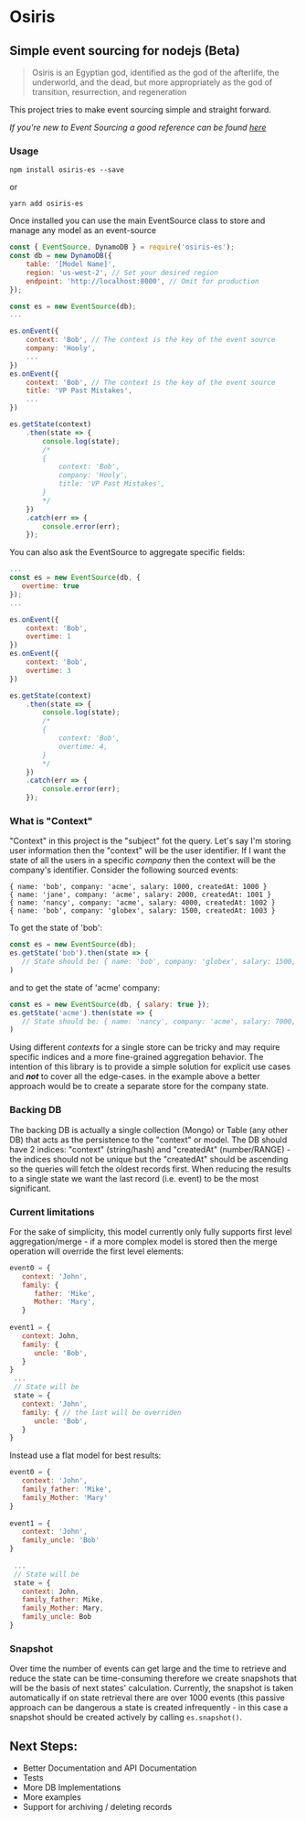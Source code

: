 # Osiris
## Simple event sourcing for nodejs (Beta)
> Osiris is an Egyptian god, identified as the god of the afterlife, the underworld, and the dead, 
> but more appropriately as the god of transition, resurrection, and regeneration
   
This project tries to make event sourcing simple and straight forward.

*If you're new to Event Sourcing a good reference can be found [here](http://microservices.io/patterns/data/event-sourcing.html)*

### Usage

```
npm install osiris-es --save
``` 
or
```
yarn add osiris-es
```

Once installed you can use the main EventSource class to store and manage any model as an event-source

```javascript
const { EventSource, DynamoDB } = require('osiris-es');
const db = new DynamoDB({
    table: '[Model Name]', 
    region: 'us-west-2', // Set your desired region
    endpoint: 'http://localhost:8000', // Omit for production 
});

const es = new EventSource(db);
...

es.onEvent({
    context: 'Bob', // The context is the key of the event source
    company: 'Hooly',
    ... 
})
es.onEvent({
    context: 'Bob', // The context is the key of the event source
    title: 'VP Past Mistakes',
    ... 
})

es.getState(context)
    .then(state => {
        console.log(state); 
        /*
        {
            context: 'Bob',
            company: 'Hooly',
            title: 'VP Past Mistakes',
        }
        */
    })
    .catch(err => {
        console.error(err);
    });

```

You can also ask the EventSource to aggregate specific fields:

```javascript
...
const es = new EventSource(db, {
   overtime: true
});
...

es.onEvent({
    context: 'Bob',
    overtime: 1
})
es.onEvent({
    context: 'Bob',
    overtime: 3
})

es.getState(context)
    .then(state => {
        console.log(state); 
        /*
        {
            context: 'Bob',
            overtime: 4,
        }
        */
    })
    .catch(err => {
        console.error(err);
    });

```
### What is "Context"
"Context" in this project is the "subject" fot the query. Let's say I'm storing user information then the "context" will be the user identifier. If I want the state of all the users in a specific *company* then the context will be the company's identifier.
Consider the following sourced events:
```
{ name: 'bob', company: 'acme', salary: 1000, createdAt: 1000 }
{ name: 'jane', company: 'acme', salary: 2000, createdAt: 1001 }
{ name: 'nancy', company: 'acme', salary: 4000, createdAt: 1002 }
{ name: 'bob', company: 'globex', salary: 1500, createdAt: 1003 }
```
To get the state of 'bob': 
```javascript
const es = new EventSource(db);
es.getState('bob').then(state => {
   // State should be: { name: 'bob', company: 'globex', salary: 1500, createdAt: 1003 }
)
```
and to get the state of 'acme' company:
```javascript
const es = new EventSource(db, { salary: true });
es.getState('acme').then(state => {
   // State should be: { name: 'nancy', company: 'acme', salary: 7000, createdAt: 1002 }
)

```
Using different *contexts* for a single store can be tricky and may require specific indices and a more fine-grained aggregation
behavior.
The intention of this library is to provide a simple solution for explicit use cases and ***not*** to cover all the edge-cases. in the example above a better approach would be to create a separate store for the company state.

### Backing DB
The backing DB is actually a single collection (Mongo) or Table (any other DB) that acts as the persistence to the "context" or model.
The DB should have 2 indices: "context" (string/hash) and "createdAt" (number/RANGE) - the indices should not be unique but the "createdAt" should be ascending so the queries will fetch the oldest records first. When reducing the results to a single state we want the last record (i.e. event) to be the most significant.

### Current limitations
For the sake of simplicity, this model currently only fully supports first level aggregation/merge - if a more complex model is stored then the merge operation will override the first level elements:

```javascript
event0 = {
   context: 'John',
   family: {
      father: 'Mike',
      Mother: 'Mary',
   }
   
event1 = {
   context: John,
   family: {
      uncle: 'Bob',
   }
}   
 ...
 // State will be
 state = {
   context: 'John',
   family: { // the last will be overriden
      uncle: 'Bob',
   }
}
```

Instead use a flat model for best results:

```javascript
event0 = {
   context: 'John',
   family_father: 'Mike',
   family_Mother: 'Mary'
}
   
event1 = {
   context: 'John',
   family_uncle: 'Bob'
}
   
 ...
 // State will be
 state = {
   context: John,
   family_father: Mike,
   family_Mother: Mary,
   family_uncle: Bob
}
```

### Snapshot
Over time the number of events can get large and the time to retrieve and reduce the state can be time-consuming therefore we create snapshots that will be the basis of next states' calculation. Currently, the snapshot is taken automatically if on state retrieval there are over 1000 events (this passive approach can be dangerous a state is created infrequently - in this case a snapshot should be created actively by calling `es.snapshot()`.

## Next Steps:
- Better Documentation and API Documentation
- Tests
- More DB Implementations
- More examples
- Support for archiving / deleting records
